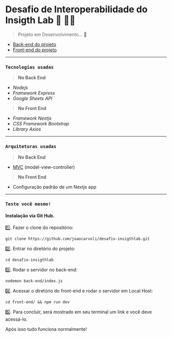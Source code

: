# Desafio de Interoperabilidade do Insigth Lab :rocket: :astronaut:
> Projeto em Desenvolvimento... :construction:
- [Back-end do projeto](https://github.com/joaocarvoli/desafio-insigthlab/tree/main/back-end)
- [Front-end do projeto](https://github.com/joaocarvoli/desafio-insigthlab/tree/main/front-end)

______________________________________________________________________________________________________________________________________________

### `Tecnologias usadas`


> **No Back End**
- *Nodejs*
- *Framework Express*
- *Google Sheets API*
`
> **No Front End**
- *Framework Nextjs*
- *CSS Framework Bootstrap*
- *Library Axios*

______________________________________________________________________________________________________________________________________________
### `Arquiteturas usadas`


> **No Back End**
- [MVC](https://www.freecodecamp.org/news/the-model-view-controller-pattern-mvc-architecture-and-frameworks-explained/) (model-view-controller)

> **No Front End**
- Configuração padrão de um Nextjs app

______________________________________________________________________________________________________________________________________________
### `Teste você mesmo!`
#### Instalação via Git Hub.


:one:. Fazer o clone do repositório:
 
`git clone https://github.com/joaocarvoli/desafio-insigthlab.git`

:two:. Entrar no diretório do projeto:

`cd desafio-insigthlab`

:three:. Rodar o servidor no back-end:

`nodemon back-end/index.js`

:four:. Acessar o diretório do front-end e rodar o servidor em Local Host:

`cd front-end/ && npm run dev`

:five:. Para concluir, será mostrado em seu terminal um link e você deve acessá-lo. 

Após isso tudo funciona normalmente!
